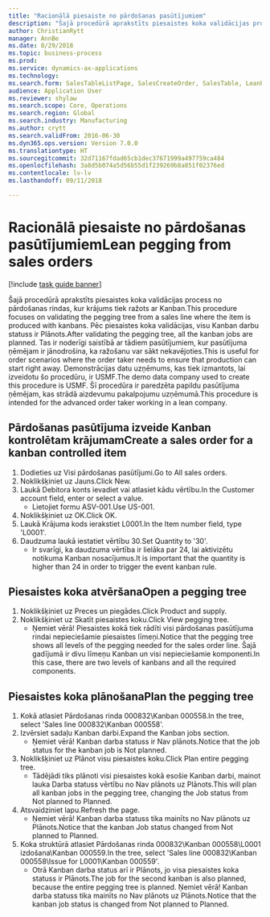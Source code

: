 ```yaml
--- 
title: "Racionālā piesaiste no pārdošanas pasūtījumiem"
description: "Šajā procedūrā aprakstīts piesaistes koka validācijas process no pārdošanas rindas, kur krājums tiek ražots ar Kanban."
author: ChristianRytt
manager: AnnBe
ms.date: 8/29/2018
ms.topic: business-process
ms.prod: 
ms.service: dynamics-ax-applications
ms.technology: 
ms.search.form: SalesTableListPage, SalesCreateOrder, SalesTable, LeanPeggingTree
audience: Application User
ms.reviewer: shylaw
ms.search.scope: Core, Operations
ms.search.region: Global
ms.search.industry: Manufacturing
ms.author: crytt
ms.search.validFrom: 2016-06-30
ms.dyn365.ops.version: Version 7.0.0
ms.translationtype: HT
ms.sourcegitcommit: 32d71167fdad65cb1dec37671999a497759ca484
ms.openlocfilehash: 3a8d5b074a5d56b55d1f239269b8a851f02376ed
ms.contentlocale: lv-lv
ms.lasthandoff: 09/11/2018

---
```

# <a name="lean-pegging-from-sales-orders"></a><span data-ttu-id="92d6d-103">Racionālā piesaiste no pārdošanas pasūtījumiem</span><span class="sxs-lookup"><span data-stu-id="92d6d-103">Lean pegging from sales orders</span></span>

[!include [task guide banner](../../includes/task-guide-banner.md)]

<span data-ttu-id="92d6d-104">Šajā procedūrā aprakstīts piesaistes koka validācijas process no pārdošanas rindas, kur krājums tiek ražots ar Kanban.</span><span class="sxs-lookup"><span data-stu-id="92d6d-104">This procedure focuses on validating the pegging tree from a sales line where the item is produced with kanbans.</span></span> <span data-ttu-id="92d6d-105">Pēc piesaistes koka validācijas, visu Kanban darbu statuss ir Plānots.</span><span class="sxs-lookup"><span data-stu-id="92d6d-105">After validating the pegging tree, all the kanban jobs are planned.</span></span> <span data-ttu-id="92d6d-106">Tas ir noderīgi saistībā ar tādiem pasūtījumiem, kur pasūtījuma ņēmējam ir jānodrošina, ka ražošanu var sākt nekavējoties.</span><span class="sxs-lookup"><span data-stu-id="92d6d-106">This is useful for order scenarios where the order taker needs to ensure that production can start right away.</span></span> <span data-ttu-id="92d6d-107">Demonstrācijas datu uzņēmums, kas tiek izmantots, lai izveidotu šo procedūru, ir USMF.</span><span class="sxs-lookup"><span data-stu-id="92d6d-107">The demo data company used to create this procedure is USMF.</span></span> <span data-ttu-id="92d6d-108">Šī procedūra ir paredzēta papildu pasūtījuma ņēmējam, kas strādā aizdevumu pakalpojumu uzņēmumā.</span><span class="sxs-lookup"><span data-stu-id="92d6d-108">This procedure is intended for the advanced order taker working in a lean company.</span></span>


## <a name="create-a-sales-order-for-a-kanban-controlled-item"></a><span data-ttu-id="92d6d-109">Pārdošanas pasūtījuma izveide Kanban kontrolētam krājumam</span><span class="sxs-lookup"><span data-stu-id="92d6d-109">Create a sales order for a kanban controlled item</span></span>
1. <span data-ttu-id="92d6d-110">Dodieties uz Visi pārdošanas pasūtījumi.</span><span class="sxs-lookup"><span data-stu-id="92d6d-110">Go to All sales orders.</span></span>
2. <span data-ttu-id="92d6d-111">Noklikšķiniet uz Jauns.</span><span class="sxs-lookup"><span data-stu-id="92d6d-111">Click New.</span></span>
3. <span data-ttu-id="92d6d-112">Laukā Debitora konts ievadiet vai atlasiet kādu vērtību.</span><span class="sxs-lookup"><span data-stu-id="92d6d-112">In the Customer account field, enter or select a value.</span></span>
    * <span data-ttu-id="92d6d-113">Lietojiet formu ASV-001.</span><span class="sxs-lookup"><span data-stu-id="92d6d-113">Use US-001.</span></span>  
4. <span data-ttu-id="92d6d-114">Noklikšķiniet uz OK.</span><span class="sxs-lookup"><span data-stu-id="92d6d-114">Click OK.</span></span>
5. <span data-ttu-id="92d6d-115">Laukā Krājuma kods ierakstiet L0001.</span><span class="sxs-lookup"><span data-stu-id="92d6d-115">In the Item number field, type 'L0001'.</span></span>
6. <span data-ttu-id="92d6d-116">Daudzuma laukā iestatiet vērtību 30.</span><span class="sxs-lookup"><span data-stu-id="92d6d-116">Set Quantity to '30'.</span></span>
    * <span data-ttu-id="92d6d-117">Ir svarīgi, ka daudzuma vērtība ir lielāka par 24, lai aktivizētu notikuma Kanban nosacījumus.</span><span class="sxs-lookup"><span data-stu-id="92d6d-117">It is important that the quantity is higher than 24 in order to trigger the event kanban rule.</span></span>  

## <a name="open-a-pegging-tree"></a><span data-ttu-id="92d6d-118">Piesaistes koka atvēršana</span><span class="sxs-lookup"><span data-stu-id="92d6d-118">Open a pegging tree</span></span> 
1. <span data-ttu-id="92d6d-119">Noklikšķiniet uz Preces un piegādes.</span><span class="sxs-lookup"><span data-stu-id="92d6d-119">Click Product and supply.</span></span>
2. <span data-ttu-id="92d6d-120">Noklikšķiniet uz Skatīt piesaistes koku.</span><span class="sxs-lookup"><span data-stu-id="92d6d-120">Click View pegging tree.</span></span>
    * <span data-ttu-id="92d6d-121">Ņemiet vērā! Piesaistes kokā tiek rādīti visi pārdošanas pasūtījuma rindai nepieciešamie piesaistes līmeņi.</span><span class="sxs-lookup"><span data-stu-id="92d6d-121">Notice that the pegging tree shows all levels of the pegging needed for the sales order line.</span></span> <span data-ttu-id="92d6d-122">Šajā gadījumā ir divu līmeņu Kanban un visi nepieciešamie komponenti.</span><span class="sxs-lookup"><span data-stu-id="92d6d-122">In this case, there are two levels of kanbans and all the required components.</span></span>  

## <a name="plan-the-pegging-tree"></a><span data-ttu-id="92d6d-123">Piesaistes koka plānošana</span><span class="sxs-lookup"><span data-stu-id="92d6d-123">Plan the pegging tree</span></span>
1. <span data-ttu-id="92d6d-124">Kokā atlasiet Pārdošanas rinda 000832\Kanban 000558.</span><span class="sxs-lookup"><span data-stu-id="92d6d-124">In the tree, select 'Sales line 000832\Kanban 000558'.</span></span>
2. <span data-ttu-id="92d6d-125">Izvērsiet sadaļu Kanban darbi.</span><span class="sxs-lookup"><span data-stu-id="92d6d-125">Expand the Kanban jobs section.</span></span>
    * <span data-ttu-id="92d6d-126">Ņemiet vērā! Kanban darba statuss ir Nav plānots.</span><span class="sxs-lookup"><span data-stu-id="92d6d-126">Notice that the job status for the kanban job is Not planned.</span></span>  
3. <span data-ttu-id="92d6d-127">Noklikšķiniet uz Plānot visu piesaistes koku.</span><span class="sxs-lookup"><span data-stu-id="92d6d-127">Click Plan entire pegging tree.</span></span>
    * <span data-ttu-id="92d6d-128">Tādējādi tiks plānoti visi piesaistes kokā esošie Kanban darbi, mainot lauka Darba statuss vērtību no Nav plānots uz Plānots.</span><span class="sxs-lookup"><span data-stu-id="92d6d-128">This will plan all kanban jobs in the pegging tree, changing the Job status from Not planned to Planned.</span></span>  
4. <span data-ttu-id="92d6d-129">Atsvaidziniet lapu.</span><span class="sxs-lookup"><span data-stu-id="92d6d-129">Refresh the page.</span></span>
    * <span data-ttu-id="92d6d-130">Ņemiet vērā! Kanban darba statuss tika mainīts no Nav plānots uz Plānots.</span><span class="sxs-lookup"><span data-stu-id="92d6d-130">Notice that the kanban Job status changed from Not planned to Planned.</span></span>  
5. <span data-ttu-id="92d6d-131">Koka struktūrā atlasiet Pārdošanas rinda 000832\Kanban 000558\L0001 izdošana\Kanban 000559.</span><span class="sxs-lookup"><span data-stu-id="92d6d-131">In the tree, select 'Sales line 000832\Kanban 000558\Issue for L0001\Kanban 000559'.</span></span>
    * <span data-ttu-id="92d6d-132">Otrā Kanban darba status arī ir Plānots, jo visa piesaistes koka statuss ir Plānots.</span><span class="sxs-lookup"><span data-stu-id="92d6d-132">The job for the second kanban is also planned, because the entire pegging tree is planned.</span></span> <span data-ttu-id="92d6d-133">Ņemiet vērā! Kanban darba statuss tika mainīts no Nav plānots uz Plānots.</span><span class="sxs-lookup"><span data-stu-id="92d6d-133">Notice that the kanban job status is changed from Not planned to Planned.</span></span>  


